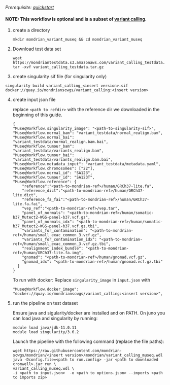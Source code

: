 *Prerequisite: [quickstart](README.md)*

#### NOTE: This workflow is optional and is a subset of [variant calling](quickstart/variant_calling.md).


1. create a directory 
    ```
    mkdir mondrian_variant_museq && cd mondrian_variant_museq
    ```
2. Download test data set

    ```
    wget https://mondriantestdata.s3.amazonaws.com/variant_calling_testdata.tar.gz
    tar -xvf variant_calling_testdata.tar.gz
    ```

3. create singularity sif file (for singularity only)
```
singularity build variant_calling_<insert version>.sif docker://quay.io/mondrianscwgs/variant_calling:<insert version>
```

4. create input json file

    replace `<path to refdir>` with the reference dir we downloaded in the beginning of this guide.
    
    ```
    {
    "MuseqWorkflow.singularity_image": "<path-to-singularity-sif>",
    "MuseqWorkflow.normal_bam": "variant_testdata/normal_realign.bam",
    "MuseqWorkflow.normal_bai": "variant_testdata/normal_realign.bam.bai",
    "MuseqWorkflow.tumour_bam": "variant_testdata/variants_realign.bam",
    "MuseqWorkflow.tumour_bai": "variant_testdata/variants_realign.bam.bai",
    "MuseqWorkflow.metadata_input": "variant_testdata/metadata.yaml",
    "MuseqWorkflow.chromosomes": ["22"],
    "MuseqWorkflow.normal_id": "SA123",
    "MuseqWorkflow.tumour_id": "SA123T",
    "MuseqWorkflow.reference": {
        "reference":"<path-to-mondrian-ref>/human/GRCh37-lite.fa",
        "reference_dict":"<path-to-mondrian-ref>/human/GRCh37-lite.dict",
        "reference_fa_fai":"<path-to-mondrian-ref>/human/GRCh37-lite.fa.fai",
        "vep_ref":"<path-to-mondrian-ref>/vep.tar",
        "panel_of_normals": "<path-to-mondrian-ref>/human/somatic-b37_Mutect2-WGS-panel-b37.vcf.gz",
        "panel_of_normals_idx": "<path-to-mondrian-ref>/human/somatic-b37_Mutect2-WGS-panel-b37.vcf.gz.tbi",
        "variants_for_contamination": "<path-to-mondrian-ref>/human/small_exac_common_3.vcf.gz",
        "variants_for_contamination_idx": "<path-to-mondrian-ref>/human/small_exac_common_3.vcf.gz.tbi",
        "realignment_index_bundle": "<path-to-mondrian-ref>/human/GRCh37-lite.fa.img",
        "gnomad": "<path-to-mondrian-ref>/human/gnomad.vcf.gz",
        "gnomad_idx": "<path-to-mondrian-ref>/human/gnomad.vcf.gz.tbi"
      }
    }
    ```
    To run with docker: Replace `singularity_image` in `input.json` with
    ```
    "MuseqWorkflow.docker_image": "docker://quay.io/mondrianscwgs/variant_calling:<insert version>",
    ```

5. run the pipeline on test dataset

    Ensure java and sigularity/docker are installed and on PATH. On juno you can load  java and singularity by running:
    
    ```
    module load java/jdk-11.0.11
    module load singularity/3.6.2
    ```
    
    Launch the pipeline with the following command (replace the file paths):
    
    ```
    wget https://raw.githubusercontent.com/mondrian-scwgs/mondrian/<insert version>/mondrian/variant_calling_museq.wdl
    java -Dconfig.file=<path to run.config> -jar <path to downloaded cromwell>.jar run \
    variant_calling_museq.wdl \
    -i <path to input.json>  -o <path to options.json> --imports <path to imports zip>
    ```
